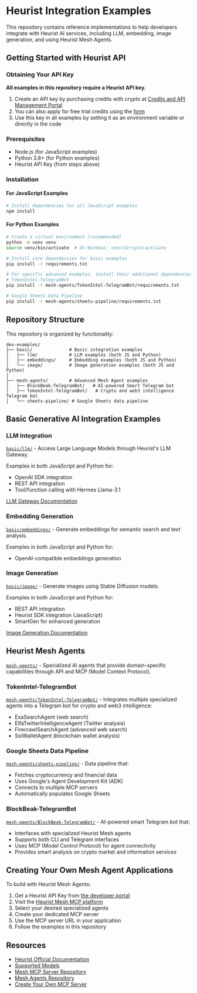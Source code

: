 # Heurist Integration Examples

This repository contains reference implementations to help developers integrate with Heurist AI services, including LLM, embedding, image generation, and using Heurist Mesh Agents.

## Getting Started with Heurist API

### Obtaining Your API Key
**All examples in this repository require a Heurist API key.**

1. Create an API key by purchasing credits with crypto at [Credits and API Management Portal](https://heurist.ai/credits)
2. You can also apply for free trial credits using the [form](https://dev-api-form.heurist.ai/)
3. Use this key in all examples by setting it as an environment variable or directly in the code

### Prerequisites
- Node.js (for JavaScript examples)
- Python 3.8+ (for Python examples)
- Heurist API Key (from steps above)

### Installation

#### For JavaScript Examples
```bash
# Install dependencies for all JavaScript examples
npm install
```

#### For Python Examples
```bash
# Create a virtual environment (recommended)
python -m venv venv
source venv/bin/activate  # On Windows: venv\Scripts\activate

# Install core dependencies for basic examples
pip install -r requirements.txt

# For specific advanced examples, install their additional dependencies:
# TokenIntel-TelegramBot
pip install -r mesh-agents/TokenIntel-TelegramBot/requirements.txt

# Google Sheets Data Pipeline
pip install -r mesh-agents/sheets-pipeline/requirements.txt
```

## Repository Structure

This repository is organized by functionality:

```
dev-examples/
├── basic/              # Basic integration examples
│   ├── llm/            # LLM examples (both JS and Python)
│   ├── embeddings/     # Embedding examples (both JS and Python)
│   └── image/          # Image generation examples (both JS and Python)
│
├── mesh-agents/        # Advanced Mesh Agent examples
│   ├── BlockBeak-TelegramBot/   # AI-powered Smart Telegram bot
│   ├── TokenIntel-TelegramBot/   # Crypto and web3 intelligence Telegram bot
│   └── sheets-pipeline/ # Google Sheets data pipeline
```

## Basic Generative AI Integration Examples

### LLM Integration
[`basic/llm/`](basic/llm/) - Access Large Language Models through Heurist's LLM Gateway.

Examples in both JavaScript and Python for:
- OpenAI SDK integration
- REST API integration
- Tool/function calling with Hermes Llama-3.1

[LLM Gateway Documentation](https://docs.heurist.ai/dev-guide/llm-gateway/introduction)

### Embedding Generation
[`basic/embeddings/`](basic/embeddings/) - Generate embeddings for semantic search and text analysis.

Examples in both JavaScript and Python for:
- OpenAI-compatible embeddings generation

### Image Generation
[`basic/image/`](basic/image/) - Generate images using Stable Diffusion models.

Examples in both JavaScript and Python for:
- REST API integration
- Heurist SDK integration (JavaScript)
- SmartGen for enhanced generation

[Image Generation Documentation](https://docs.heurist.ai/dev-guide/image-generation/introduction)

## Heurist Mesh Agents

[`mesh-agents/`](mesh-agents/) - Specialized AI agents that provide domain-specific capabilities through API and MCP (Model Context Protocol).

### TokenIntel-TelegramBot
[`mesh-agents/TokenIntel-TelegramBot/`](mesh-agents/TokenIntel-TelegramBot/) - Integrates multiple specialized agents into a Telegram bot for crypto and web3 intelligence:

- ExaSearchAgent (web search)
- ElfaTwitterIntelligenceAgent (Twitter analysis)
- FirecrawlSearchAgent (advanced web search)
- SolWalletAgent (blockchain wallet analysis)

### Google Sheets Data Pipeline
[`mesh-agents/sheets-pipeline/`](mesh-agents/sheets-pipeline/) - Data pipeline that:

- Fetches cryptocurrency and financial data
- Uses Google's Agent Development Kit (ADK)
- Connects to multiple MCP servers
- Automatically populates Google Sheets

### BlockBeak-TelegramBot
[`mesh-agents/BlockBeak-TelegramBot/`](mesh-agents/BlockBeak-TelegramBot/) - AI-powered smart Telegram bot that:

- Interfaces with specialized Heurist Mesh agents
- Supports both CLI and Telegram interfaces
- Uses MCP (Model Control Protocol) for agent connectivity
- Provides smart analysis on crypto market and information services

## Creating Your Own Mesh Agent Applications

To build with Heurist Mesh Agents:

1. Get a Heurist API Key from [the developer portal](https://dev-api-form.heurist.ai/)
2. Visit the [Heurist Mesh MCP platform](https://mcp.heurist.ai/)
3. Select your desired specialized agents
4. Create your dedicated MCP server
5. Use the MCP server URL in your application
6. Follow the examples in this repository

## Resources

- [Heurist Official Documentation](https://docs.heurist.ai/introduction)
- [Supported Models](https://docs.heurist.ai/dev-guide/supported-models)
- [Mesh MCP Server Repository](https://github.com/heurist-network/heurist-mesh-mcp-server)
- [Mesh Agents Repository](https://github.com/heurist-network/heurist-agent-framework/tree/main/mesh)
- [Create Your Own MCP Server](https://github.com/heurist-network/heurist-agent-framework/tree/main/mesh)